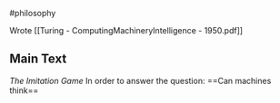#philosophy 

Wrote [[Turing - ComputingMachineryIntelligence - 1950.pdf]]
## Main Text
*The Imitation Game*
In order to answer the question: ==Can machines think==